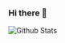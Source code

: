### Hi there 👋

![Github Stats](https://github-readme-stats.vercel.app/api?username=aemmadi&count_private=true&show_icons=true&include_all_commits=true)
